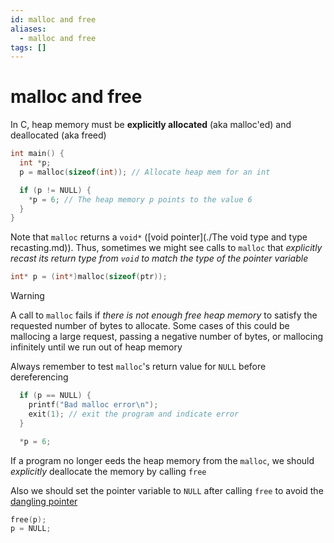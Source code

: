 ```yaml
---
id: malloc and free
aliases:
  - malloc and free
tags: []
---
```


# malloc and free

In C, heap memory must be **explicitly allocated** (aka malloc'ed) and deallocated (aka freed)

```c
int main() {
  int *p;
  p = malloc(sizeof(int)); // Allocate heap mem for an int

  if (p != NULL) {
    *p = 6; // The heap memory p points to the value 6
  }
}
```

Note that `malloc` returns a `void*` ([void pointer](./The void type and type recasting.md)). Thus, sometimes we might see calls to `malloc` that _explicitly recast its return type from `void` to match the type of the pointer variable_

```c
int* p = (int*)malloc(sizeof(ptr));
```

> [!WARNING]
> A call to `malloc` fails if _there is not enough free heap memory_ to satisfy the requested number of bytes to allocate.
> Some cases of this could be mallocing a large request, passing a negative number of bytes, or mallocing infinitely until we run out of heap memory

Always remember to test `malloc`'s return value for `NULL` before dereferencing

```c
  if (p == NULL) {
    printf("Bad malloc error\n");
    exit(1); // exit the program and indicate error
  }

  *p = 6;
```

If a program no longer eeds the heap memory from the `malloc`, we should _explicitly_ deallocate the memory by calling `free`

Also we should set the pointer variable to `NULL` after calling `free` to avoid the [dangling pointer](01-Areas/Computer/Dive_Into_Systems/notes/chapter2/Dangling%20pointer.md)

```c
free(p);
p = NULL;
```
